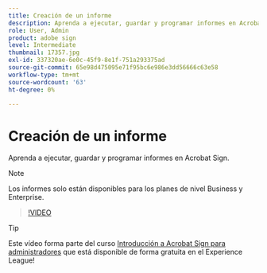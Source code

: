 ```yaml
---
title: Creación de un informe
description: Aprenda a ejecutar, guardar y programar informes en Acrobat Sign
role: User, Admin
product: adobe sign
level: Intermediate
thumbnail: 17357.jpg
exl-id: 337320ae-6e0c-45f9-8e1f-751a293375ad
source-git-commit: 65e98d475095e71f95bc6e986e3dd56666c63e58
workflow-type: tm+mt
source-wordcount: '63'
ht-degree: 0%

---
```


# Creación de un informe

Aprenda a ejecutar, guardar y programar informes en Acrobat Sign.

>[!NOTE]
>
>Los informes solo están disponibles para los planes de nivel Business y Enterprise.

>[!VIDEO](https://video.tv.adobe.com/v/17357?hidetitle=true)

>[!TIP]
>
>Este vídeo forma parte del curso [Introducción a Acrobat Sign para administradores](https://experienceleague.adobe.com/?recommended=Sign-A-1-2020.2) que está disponible de forma gratuita en el Experience League!

